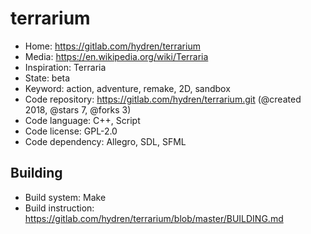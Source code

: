 # terrarium

- Home: https://gitlab.com/hydren/terrarium
- Media: https://en.wikipedia.org/wiki/Terraria
- Inspiration: Terraria
- State: beta
- Keyword: action, adventure, remake, 2D, sandbox
- Code repository: https://gitlab.com/hydren/terrarium.git (@created 2018, @stars 7, @forks 3)
- Code language: C++, Script
- Code license: GPL-2.0
- Code dependency: Allegro, SDL, SFML

## Building

- Build system: Make
- Build instruction: https://gitlab.com/hydren/terrarium/blob/master/BUILDING.md
